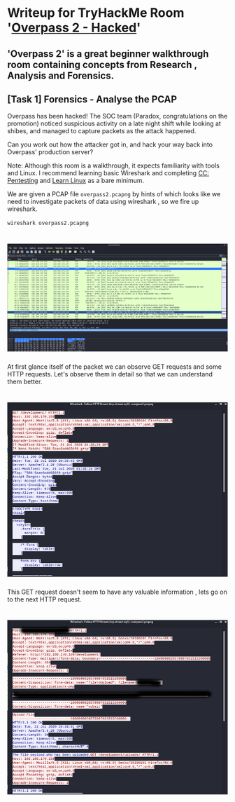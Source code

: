 # Writeup for TryHackMe Room '[Overpass 2 - Hacked](https://tryhackme.com/room/overpass2hacked)'
## 'Overpass 2' is a great beginner walkthrough room containing concepts from Research , Analysis and Forensics. 

## [Task 1] Forensics - Analyse the PCAP
Overpass has been hacked! The SOC team (Paradox, congratulations on the promotion) noticed suspicious activity on a late night shift while looking at shibes, and managed to capture packets as the attack happened.

Can you work out how the attacker got in, and hack your way back into Overpass' production server?

Note: Although this room is a walkthrough, it expects familiarity with tools and Linux. I recommend learning basic Wireshark and completing [CC: Pentesting](https://tryhackme.com/room/ccpentesting) and [Learn Linux](https://tryhackme.com/room/zthlinux) as a bare minimum.

We are given a PCAP file ``overpass2.pcapng`` by hints of which looks like we need to investigate packets of data using wireshark , so we fire up wireshark.

``wireshark overpass2.pcapng``

# ![2](Images/wireshark_get_req.png?raw=true "scan")

At first glance itself of the packet we can observe GET requests and some HTTP requests. Let's observe them in detail so that we can understand them better.

# ![3](Images/get.png?raw=true "scan")

This GET request doesn't seem to have any valuable information , lets go on to the next HTTP request.

# ![4](Images/HTTP.png?raw=true "scan") 